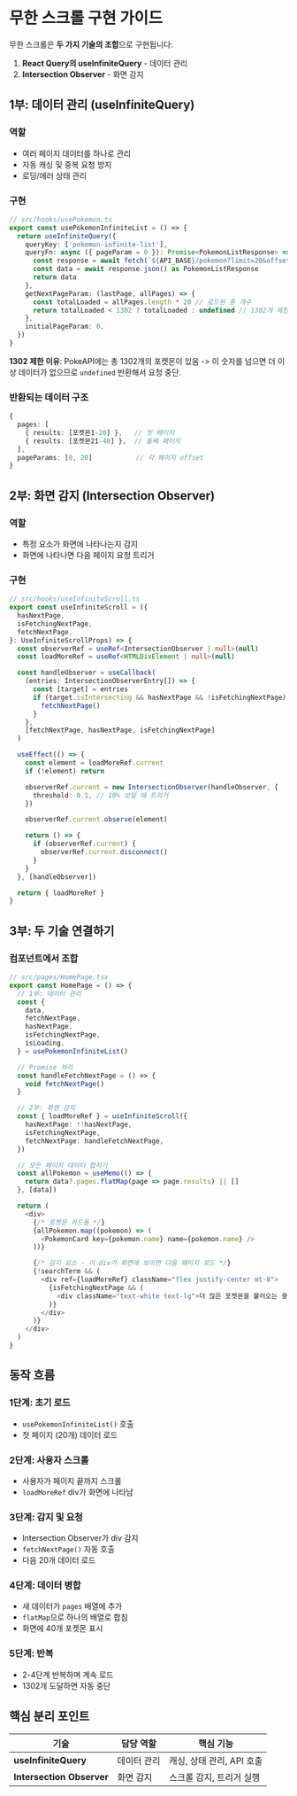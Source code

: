 # 무한 스크롤 구현 가이드

무한 스크롤은 **두 가지 기술의 조합**으로 구현됩니다:
1. **React Query의 useInfiniteQuery** - 데이터 관리
2. **Intersection Observer** - 화면 감지

## 1부: 데이터 관리 (useInfiniteQuery)

### 역할
- 여러 페이지 데이터를 하나로 관리
- 자동 캐싱 및 중복 요청 방지
- 로딩/에러 상태 관리

### 구현

```typescript
// src/hooks/usePokemon.ts
export const usePokemonInfiniteList = () => {
  return useInfiniteQuery({
    queryKey: ['pokemon-infinite-list'],
    queryFn: async ({ pageParam = 0 }): Promise<PokemonListResponse> => {
      const response = await fetch(`${API_BASE}/pokemon?limit=20&offset=${pageParam}`)
      const data = await response.json() as PokemonListResponse
      return data
    },
    getNextPageParam: (lastPage, allPages) => {
      const totalLoaded = allPages.length * 20 // 로드된 총 개수
      return totalLoaded < 1302 ? totalLoaded : undefined // 1302개 제한 (PokeAPI 전체 포켓몬 수)
    },
    initialPageParam: 0,
  })
}
```

**1302 제한 이유**: PokeAPI에는 총 1302개의 포켓몬이 있음 -> 이 숫자를 넘으면 더 이상 데이터가 없으므로 `undefined` 반환해서 요청 중단.

### 반환되는 데이터 구조

```typescript
{
  pages: [
    { results: [포켓몬1-20] },   // 첫 페이지
    { results: [포켓몬21-40] },  // 둘째 페이지
  ],
  pageParams: [0, 20]           // 각 페이지 offset
}
```

## 2부: 화면 감지 (Intersection Observer)

### 역할
- 특정 요소가 화면에 나타나는지 감지
- 화면에 나타나면 다음 페이지 요청 트리거

### 구현

```typescript
// src/hooks/useInfiniteScroll.ts
export const useInfiniteScroll = ({
  hasNextPage,
  isFetchingNextPage,
  fetchNextPage,
}: UseInfiniteScrollProps) => {
  const observerRef = useRef<IntersectionObserver | null>(null)
  const loadMoreRef = useRef<HTMLDivElement | null>(null)

  const handleObserver = useCallback(
    (entries: IntersectionObserverEntry[]) => {
      const [target] = entries
      if (target.isIntersecting && hasNextPage && !isFetchingNextPage) {
        fetchNextPage()
      }
    },
    [fetchNextPage, hasNextPage, isFetchingNextPage]
  )

  useEffect(() => {
    const element = loadMoreRef.current
    if (!element) return

    observerRef.current = new IntersectionObserver(handleObserver, {
      threshold: 0.1, // 10% 보일 때 트리거
    })

    observerRef.current.observe(element)

    return () => {
      if (observerRef.current) {
        observerRef.current.disconnect()
      }
    }
  }, [handleObserver])

  return { loadMoreRef }
}
```

## 3부: 두 기술 연결하기

### 컴포넌트에서 조합

```typescript
// src/pages/HomePage.tsx
export const HomePage = () => {
  // 1부: 데이터 관리
  const {
    data,
    fetchNextPage,
    hasNextPage,
    isFetchingNextPage,
    isLoading,
  } = usePokemonInfiniteList()

  // Promise 처리
  const handleFetchNextPage = () => {
    void fetchNextPage()
  }

  // 2부: 화면 감지
  const { loadMoreRef } = useInfiniteScroll({
    hasNextPage: !!hasNextPage,
    isFetchingNextPage,
    fetchNextPage: handleFetchNextPage,
  })

  // 모든 페이지 데이터 합치기
  const allPokemon = useMemo(() => {
    return data?.pages.flatMap(page => page.results) || []
  }, [data])

  return (
    <div>
      {/* 포켓몬 카드들 */}
      {allPokemon.map((pokemon) => (
        <PokemonCard key={pokemon.name} name={pokemon.name} />
      ))}

      {/* 감지 요소 - 이 div가 화면에 보이면 다음 페이지 로드 */}
      {!searchTerm && (
        <div ref={loadMoreRef} className="flex justify-center mt-8">
          {isFetchingNextPage && (
            <div className="text-white text-lg">더 많은 포켓몬을 불러오는 중...</div>
          )}
        </div>
      )}
    </div>
  )
}
```

## 동작 흐름

### 1단계: 초기 로드
- `usePokemonInfiniteList()` 호출
- 첫 페이지 (20개) 데이터 로드

### 2단계: 사용자 스크롤
- 사용자가 페이지 끝까지 스크롤
- `loadMoreRef` div가 화면에 나타남

### 3단계: 감지 및 요청
- Intersection Observer가 div 감지
- `fetchNextPage()` 자동 호출
- 다음 20개 데이터 로드

### 4단계: 데이터 병합
- 새 데이터가 `pages` 배열에 추가
- `flatMap`으로 하나의 배열로 합침
- 화면에 40개 포켓몬 표시

### 5단계: 반복
- 2-4단계 반복하며 계속 로드
- 1302개 도달하면 자동 중단

## 핵심 분리 포인트

| 기술 | 담당 역할 | 핵심 기능 |
|------|----------|----------|
| **useInfiniteQuery** | 데이터 관리 | 캐싱, 상태 관리, API 호출 |
| **Intersection Observer** | 화면 감지 | 스크롤 감지, 트리거 실행 |